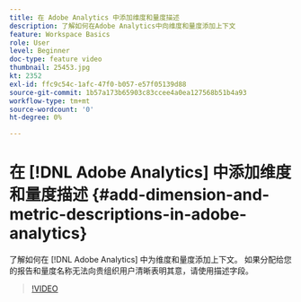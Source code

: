 ```yaml
---
title: 在 Adobe Analytics 中添加维度和量度描述
description: 了解如何在Adobe Analytics中向维度和量度添加上下文
feature: Workspace Basics
role: User
level: Beginner
doc-type: feature video
thumbnail: 25453.jpg
kt: 2352
exl-id: ffc9c54c-1afc-47f0-b057-e57f05139d88
source-git-commit: 1b57a173b65903c83ccee4a0ea127568b51b4a93
workflow-type: tm+mt
source-wordcount: '0'
ht-degree: 0%

---
```


# 在 [!DNL Adobe Analytics] 中添加维度和量度描述 {#add-dimension-and-metric-descriptions-in-adobe-analytics}

了解如何在 [!DNL Adobe Analytics] 中为维度和量度添加上下文。 如果分配给您的报告和量度名称无法向贵组织用户清晰表明其意，请使用描述字段。

>[!VIDEO](https://video.tv.adobe.com/v/25453/?quality=12)
